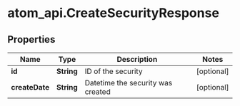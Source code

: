 # atom_api.CreateSecurityResponse

## Properties
Name | Type | Description | Notes
------------ | ------------- | ------------- | -------------
**id** | **String** | ID of the security | [optional] 
**createDate** | **String** | Datetime the security was created | [optional] 


